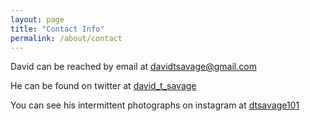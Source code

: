 ```yaml
---
layout: page
title: "Contact Info"
permalink: /about/contact
---
```


David can be reached by email at [davidtsavage@gmail.com](mailto:davidtsavage@gmail.com)

He can be found on twitter at [david_t_savage](twitter.com/david_t_savage)

You can see his intermittent photographs on instagram at [dtsavage101](instagram.com/dtsavage101)


